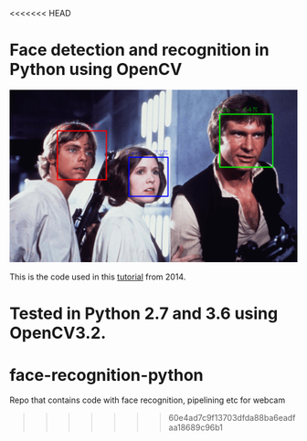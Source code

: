 <<<<<<< HEAD
# Face detection and recognition in Python using OpenCV

![facerec.png](facerec.png)

This is the code used in this [tutorial](https://noahingham.com/blog/facerec-python.html) from 2014.

Tested in Python 2.7 and 3.6 using OpenCV3.2.
=======
# face-recognition-python
Repo that contains code with face recognition, pipelining etc for webcam
>>>>>>> 60e4ad7c9f13703dfda88ba6eadfaa18689c96b1
